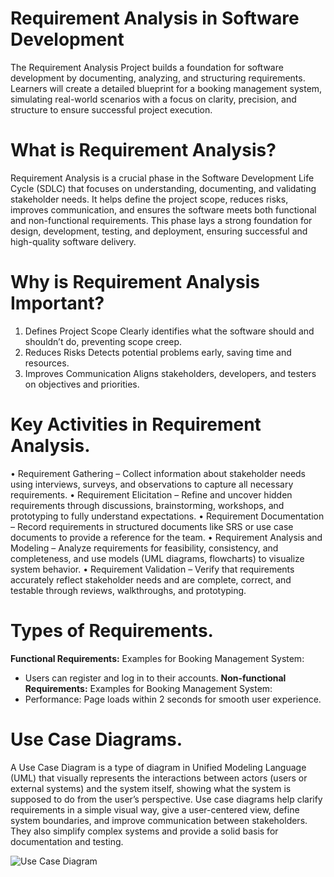 # Requirement Analysis in Software Development
The Requirement Analysis Project builds a foundation for software development by documenting, analyzing, and structuring requirements. Learners will create a detailed blueprint for a booking management system, simulating real-world scenarios with a focus on clarity, precision, and structure to ensure successful project execution.
# What is Requirement Analysis?
Requirement Analysis is a crucial phase in the Software Development Life Cycle (SDLC) that focuses on understanding, documenting, and validating stakeholder needs. It helps define the project scope, reduces risks, improves communication, and ensures the software meets both functional and non-functional requirements. This phase lays a strong foundation for design, development, testing, and deployment, ensuring successful and high-quality software delivery.
# Why is Requirement Analysis Important?
1. Defines Project Scope
Clearly identifies what the software should and shouldn’t do, preventing scope creep.
2. Reduces Risks
Detects potential problems early, saving time and resources.
3. Improves Communication
Aligns stakeholders, developers, and testers on objectives and priorities.
# Key Activities in Requirement Analysis.
• Requirement Gathering – Collect information about stakeholder needs using interviews, surveys, and observations to capture all necessary requirements.
• Requirement Elicitation – Refine and uncover hidden requirements through discussions, brainstorming, workshops, and prototyping to fully understand expectations.
• Requirement Documentation – Record requirements in structured documents like SRS or use case documents to provide a reference for the team.
• Requirement Analysis and Modeling – Analyze requirements for feasibility, consistency, and completeness, and use models (UML diagrams, flowcharts) to visualize system behavior.
• Requirement Validation – Verify that requirements accurately reflect stakeholder needs and are complete, correct, and testable through reviews, walkthroughs, and prototyping.
# Types of Requirements.
**Functional Requirements:** 
Examples for Booking Management System:
- Users can register and log in to their accounts. 
**Non-functional Requirements:**
Examples for Booking Management System:
- Performance: Page loads within 2 seconds for smooth user experience.
# Use Case Diagrams.
A Use Case Diagram is a type of diagram in Unified Modeling Language (UML) that visually represents the interactions between actors (users or external systems) and the system itself, showing what the system is supposed to do from the user’s perspective.
Use case diagrams help clarify requirements in a simple visual way, give a user-centered view, define system boundaries, and improve communication between stakeholders. They also simplify complex systems and provide a solid basis for documentation and testing.

![Use Case Diagram](image/alx-booking-uc.png)
